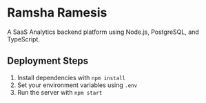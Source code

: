 # Ramsha Ramesis

A SaaS Analytics backend platform using Node.js, PostgreSQL, and TypeScript.

## Deployment Steps
1. Install dependencies with `npm install`
2. Set your environment variables using `.env`
3. Run the server with `npm start`
